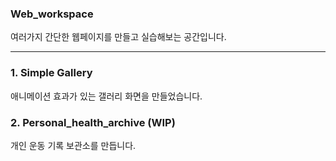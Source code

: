 ### Web_workspace
여러가지 간단한 웹페이지를 만들고 실습해보는 공간입니다.

---------------------------------------------------------------------------

### 1. Simple Gallery
애니메이션 효과가 있는 갤러리 화면을 만들었습니다.

### 2. Personal_health_archive (WIP)
개인 운동 기록 보관소를 만듭니다.

